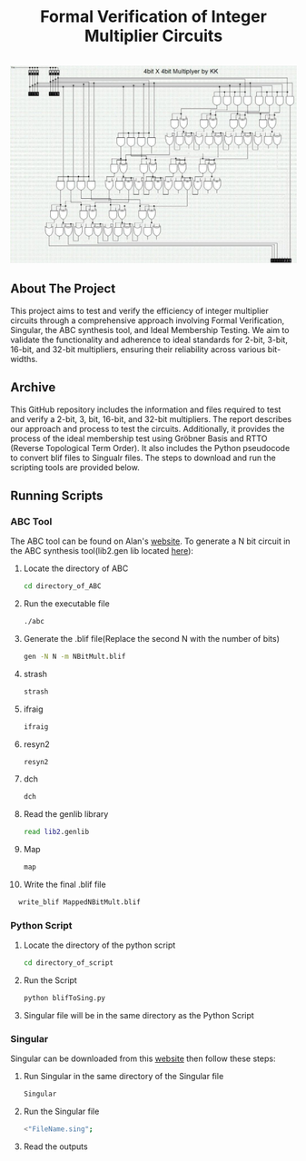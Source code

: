 
<a name="readme-top"></a>

<!-- PROJECT LOGO -->
<h1 align="center">Formal Verification of Integer Multiplier Circuits</h1>
<br />
<div align="center">
  <a href="https://github.com/JonathanW20/Testing_Final_Project">
    <img src="4-bit multiplier.jpg" alt="Logo">
  </a>
</div>

<!-- ABOUT THE PROJECT -->
## About The Project
This project aims to test and verify the efficiency of integer multiplier circuits through a comprehensive approach involving Formal Verification, Singular, the ABC synthesis tool, and Ideal Membership Testing. We aim to validate the functionality and adherence to ideal standards for 2-bit, 3-bit, 16-bit, and 32-bit multipliers, ensuring their reliability across various bit-widths.

<!-- ARCHIVE -->
## Archive
This GitHub repository includes the information and files required to test and verify a 2-bit, 3, bit, 16-bit, and 32-bit multipliers. The report describes our approach and process to test the circuits.
Additionally, it provides the process of the ideal membership test using Gröbner Basis and RTTO (Reverse Topological Term Order). It also includes the Python pseudocode to convert blif files to Singualr files. The steps to download and run the scripting tools are provided below. 

<!-- Scripts-->
## Running Scripts

### ABC Tool
The ABC tool can be found on Alan's [website](https://people.eecs.berkeley.edu/~alanmi/abc/). To generate a N bit circuit in the ABC synthesis tool(lib2.gen lib located 
[here](https://my.ece.utah.edu/~kalla/ECE6745/DEMO/lib2.genlib)): 
<!--*-->
1. Locate the directory of ABC
   ```sh
   cd directory_of_ABC
   ```
2. Run the executable file
   ```sh
   ./abc
   ```
3. Generate the .blif file(Replace the second N with the number of bits)
   ```sh
   gen -N N -m NBitMult.blif
   ```
4. strash
   ```sh
   strash
   ```
5. ifraig
   ```sh
   ifraig
   ```
6. resyn2
   ```sh
   resyn2
7. dch
   ```sh
   dch
   ```
8. Read the genlib library
   ```sh
   read lib2.genlib
   ```
8. Map 
   ```sh
   map
   ```
10. Write the final .blif file
   ```sh
     write_blif MappedNBitMult.blif
   ```

### Python Script
1. Locate the directory of the python script
   ```sh
   cd directory_of_script
   ```
2. Run the Script
   ```sh
   python blifToSing.py
   ```
3. Singular file will be in the same directory as the Python Script

### Singular
Singular can be downloaded from this [website](https://www.singular.uni-kl.de/) then follow these steps: 
1. Run Singular in the same directory of the Singular file
   ```sh
   Singular
   ```
2. Run the Singular file
    ```sh
   <"FileName.sing"; 
   ```
3. Read the outputs
